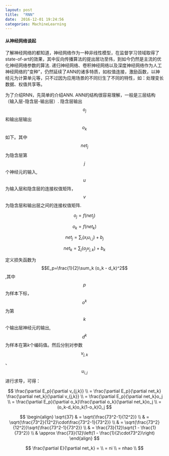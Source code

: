 ```yaml
---
layout: post
title:  "RNN"
date:  2016-12-01 19:24:56
categories: MachineLearning
---
```


#### 从神经网络谈起

了解神经网络的都知道，神经网络作为一种非线性模型，在监督学习领域取得了state-of-art的效果，其中反向传播算法的提出居功至伟，到如今仍然是主流的优化神经网络参数的算法. 递归神经网络、卷积神经网络以及深度神经网络作为人工神经网络的"变种"，仍然延续了ANN的诸多特质，如权值连接，激励函数，以神经元为计算单元等，只不过因为应用场景的不同衍生了不同的特性，如：处理变长数据、权值共享等。

为了介绍RNN，先简单的介绍ANN. ANN的结构很容易理解，一般是三层结构（输入层-隐含层-输出层）. 隐含层输出$$o_j$$ 和输出层输出$$o_k$$如下。其中$$net_j$$为隐含层第$$j$$个神经元的输入,$$u$$为输入层和隐含层的连接权值矩阵，$$v$$为隐含层和输出层之间的连接权值矩阵.

$$
o_j=f(net_j)
$$

$$
o_k=f(net_k)
$$

$$
net_j=\sum_i(x_{i}u_{i,j})+b_j
$$

$$
net_k=\sum_j(o_{j}v_{j,k})+b_k
$$

定义损失函数为$$E_p=\frac{1}{2}\sum_k (o_k - d_k)^2$$ ,其中$$p$$为样本下标，$$o^k$$为第$$k$$个输出层神经元的输出,$$d^k$$为样本在第$k$个编码值。然后分别对参数$$v_{j,k}$$、$$u_{i,j}$$ 进行求导，可得：

$$
\frac{\partial E_p}{\partial v_{j,k}} \\
= \frac{\partial E_p}{\partial net_k} \frac{\partial net_k}{\partial v_{j,k}} \\
= \frac{\partial E_p}{\partial net_k}o_j \\
= \frac{\partial E_p}{\partial o_k}\frac{\partial o_k}{\partial net_k}o_j \\
= (o_k-d_k)o_k(1-o_k)O_j
$$

$$
\begin{align}
\sqrt{37} & = \sqrt{\frac{73^2-1}{12^2}} \\
 & = \sqrt{\frac{73^2}{12^2}\cdot\frac{73^2-1}{73^2}} \\ 
 & = \sqrt{\frac{73^2}{12^2}}\sqrt{\frac{73^2-1}{73^2}} \\
 & = \frac{73}{12}\sqrt{1 - \frac{1}{73^2}} \\ 
 & \approx \frac{73}{12}\left(1 - \frac{1}{2\cdot73^2}\right)
\end{align}
$$


$$
\frac{\partial E}{\partial net_k} = \\
= ni \\
= nhao \\
$$














